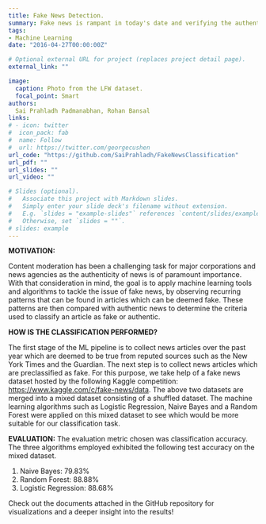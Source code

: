 ```yaml
---
title: Fake News Detection.
summary: Fake news is rampant in today's date and verifying the authenticity of a news article is paramount. The aim of this project is to train various machine learning models to classify a given news article as authentic or fake. This task falls under the domain of Natural Language processing. The machine learning models explored in this project are Naive Bayes classifier, Random forest classifier and Logistic Regression.
tags:
- Machine Learning
date: "2016-04-27T00:00:00Z"

# Optional external URL for project (replaces project detail page).
external_link: ""

image:
  caption: Photo from the LFW dataset.
  focal_point: Smart
authors:
  Sai Prahladh Padmanabhan, Rohan Bansal
links:
# - icon: twitter
#  icon_pack: fab
#  name: Follow
#  url: https://twitter.com/georgecushen
url_code: "https://github.com/SaiPrahladh/FakeNewsClassification"
url_pdf: ""
url_slides: ""
url_video: ""

# Slides (optional).
#   Associate this project with Markdown slides.
#   Simply enter your slide deck's filename without extension.
#   E.g. `slides = "example-slides"` references `content/slides/example-slides.md`.
#   Otherwise, set `slides = ""`.
# slides: example
---
```

**MOTIVATION:**

Content moderation has been a challenging task for major corporations and news agencies as the authenticity of news is of paramount importance. With that consideration in mind, the goal is to apply machine learning tools and algorithms to tackle the issue of fake news, by observing recurring patterns that can be found in articles which can be deemed fake. These patterns are then compared with authentic news to determine the criteria used to classify an article as fake or authentic.

**HOW IS THE CLASSIFICATION PERFORMED?**

The first stage of the ML pipeline is to collect news articles over the past year which are deemed to be true from reputed sources such as the New York Times and the Guardian.
The next step is to collect news articles which are preclassified as fake. For this purpose, we take help of a fake news dataset hosted by the following Kaggle competition: https://www.kaggle.com/c/fake-news/data. The above two datasets are merged into a mixed dataset consisting of a shuffled dataset. The machine learning algorithms such as Logistic Regression, Naive Bayes and a Random Forest were applied on this mixed dataset to see which would be more suitable for our classification task. 

**EVALUATION:**
The evaluation metric chosen was classification accuracy. The three algorithms employed exhibited the following test accuracy on the mixed dataset.
1. Naive Bayes: 79.83%
2. Random Forest: 88.88%
3. Logistic Regression: 88.68%

Check out the documents attached in the GitHub repository for visualizations and a deeper insight into the results!

